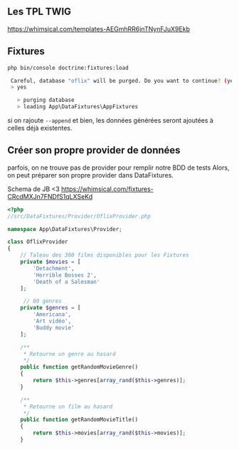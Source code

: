 ## Les TPL TWIG

https://whimsical.com/templates-AEGmhRR6jnTNynFJuX9Ekb

## Fixtures

```bash
php bin/console doctrine:fixtures:load

 Careful, database "oflix" will be purged. Do you want to continue? (yes/no) [no]:
 > yes

   > purging database
   > loading App\DataFixtures\AppFixtures

```

si on rajoute `--append` et bien, les données générées seront ajoutées à celles déjà existentes.

## Créer son propre provider de données

parfois, on ne trouve pas de provider pour remplir notre BDD de tests
Alors, on peut préparer son propre provider dans DataFixtures.

Schema de JB <3 https://whimsical.com/fixtures-CRcdMXJn7FNDfS1qLXSeKd

```php
<?php
//src/DataFixtures/Provider/OflixProvider.php

namespace App\DataFixtures\Provider;

class OflixProvider
{
    // Taleau des 300 films disponibles pour les Fixtures
    private $movies = [
        'Detachment',
        'Horrible Bosses 2',
        'Death of a Salesman'
    ];

     // 80 genres
    private $genres = [
        'Americana',
        'Art vidéo',
        'Buddy movie'
    ];

    /**
     * Retourne un genre au hasard
     */
    public function getRandomMovieGenre()
    {
        return $this->genres[array_rand($this->genres)];
    }

    /**
     * Retourne un film au hasard
     */
    public function getRandomMovieTitle()
    {
        return $this->movies[array_rand($this->movies)];
    }

```